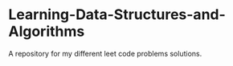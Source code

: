 # Learning-Data-Structures-and-Algorithms
A repository for my different leet code problems solutions.
